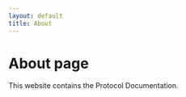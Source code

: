 ```yaml
---
layout: default
title: About
---
```

# About page

This website contains the Protocol Documentation.